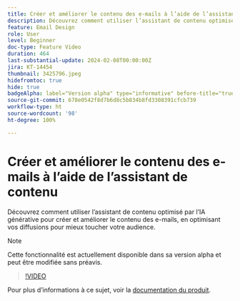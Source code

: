 ```yaml
---
title: Créer et améliorer le contenu des e-mails à l’aide de l’assistant de contenu
description: Découvrez comment utiliser l’assistant de contenu optimisé par l’IA générative pour créer et améliorer le contenu des e-mails, en optimisant vos diffusions pour mieux toucher votre audience.
feature: Email Design
role: User
level: Beginner
doc-type: Feature Video
duration: 464
last-substantial-update: 2024-02-08T00:00:00Z
jira: KT-14454
thumbnail: 3425796.jpeg
hidefromtoc: true
hide: true
badgeAlpha: label="Version alpha" type="informative" before-title="true"
source-git-commit: 678e0542f8d7b6d8c5b834b8fd3308391cfcb739
workflow-type: ht
source-wordcount: '98'
ht-degree: 100%

---
```



# Créer et améliorer le contenu des e-mails à l’aide de l’assistant de contenu

Découvrez comment utiliser l’assistant de contenu optimisé par l’IA générative pour créer et améliorer le contenu des e-mails, en optimisant vos diffusions pour mieux toucher votre audience.

>[!NOTE]
>
> Cette fonctionnalité est actuellement disponible dans sa version alpha et peut être modifiée sans préavis.

>[!VIDEO](https://video.tv.adobe.com/v/3425796/?learn=on)

Pour plus d’informations à ce sujet, voir la [documentation du produit](https://experienceleague.adobe.com/docs/campaign-web/v8/msg/email/content/content-assistant/generative-gs.html?lang=fr).
